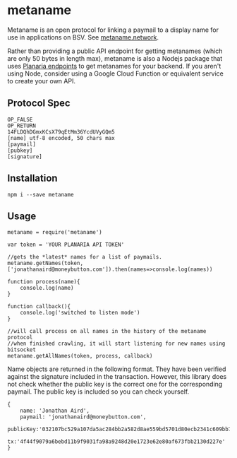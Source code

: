 # metaname
 
Metaname is an open protocol for linking a paymail to a display name for use in applications on BSV. 
See [metaname.network](https://www.metaname.network). 
 
Rather than providing a public API endpoint for getting metanames (which are only 50 bytes in length max), metaname is also a Nodejs package that uses [Planaria endpoints](https://grid.planaria.network/) to get metanames for your backend. If you aren't using Node, consider using
a Google Cloud Function or equivalent service to create your own API. 

## Protocol Spec 
```
OP_FALSE 
OP_RETURN 
14FLDQhDGmxKCsX79qEtMm36YcdUVyGQm5 
[name] utf-8 encoded, 50 chars max
[paymail] 
[pubkey] 
[signature]
```
 
## Installation 
 
`npm i --save metaname` 
 
## Usage 
 
```
metaname = require('metaname') 
 
var token = 'YOUR PLANARIA API TOKEN'

//gets the *latest* names for a list of paymails.  
metaname.getNames(token, ['jonathanaird@moneybutton.com']).then(names=>console.log(names)) 
 
function process(name){
    console.log(name)
} 
 
function callback(){
    console.log('switched to listen mode')
}

//will call process on all names in the history of the metaname protocol
//when finished crawling, it will start listening for new names using bitsocket
metaname.getAllNames(token, process, callback) 
```
 
Name objects are returned in the following format. They have been verified
against the signature included in the transaction. However, this library
does not check whether the public key is the correct one for the corresponding
paymail. The public key is included so you can check yourself. 
 
```
{
    name: 'Jonathan Aird',
    paymail: 'jonathanaird@moneybutton.com',
    publicKey:'032107bc529a107da5ac284bb2a582d8ae559bd5701d80ecb2341c609bb7765c50',
    tx:'4f44f9079a6bebd11b9f9031fa98a9248d20e1723e62e80af673fbb2130d227e'
}
```